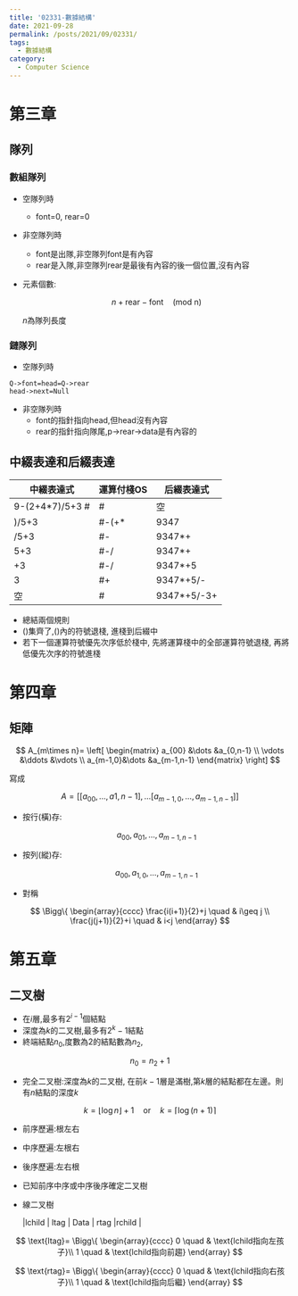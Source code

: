 ```yaml
---
title: '02331-數據結構'
date: 2021-09-28
permalink: /posts/2021/09/02331/
tags:
  - 數據結構
category:
  - Computer Science
---
```



# 第三章

## 隊列

### 數組隊列
- 空隊列時
  - font=0, rear=0
- 非空隊列時
  - font是出隊,非空隊列font是有內容
  - rear是入隊,非空隊列rear是最後有內容的後一個位置,沒有內容
- 元素個數:
  
  $$
  n+\text{rear}-\text{font} \quad \text{(mod n)}
  $$
  
  $n$為隊列長度
### 鏈隊列

- 空隊列時
  
```
Q->font=head=Q->rear
head->next=Null
```

- 非空隊列時
  - font的指針指向head,但head沒有內容
  - rear的指針指向隊尾,p->rear->data是有內容的


## 中綴表達和后綴表達

| 中綴表達式       | 運算付棧OS      | 后綴表達式      |
|  ---  |  ---  |  ---  |
|9-(2+4*7)/5+3 #      | #      |    空   |
|  )/5+3            | #-(+*      |9347
|    /5+3   |    #-   |   9347*+    |
|    5+3   |    #-/   |   9347*+    |
|    +3   |    #-/   |   9347*+5    |
|    3   |    #+   |   9347*+5/-    |
|    空  |    #   |   9347*+5/-3+    |

- 總結兩個規則
- ()集齊了,()內的符號退棧, 進棧到后綴中
- 若下一個運算符號優先次序低於棧中, 先將運算棧中的全部運算符號退棧, 再將低優先次序的符號進棧




# 第四章

## 矩陣

$$
A_{m\times n}=
\left[
\begin{matrix}
a_{00} &\dots &a_{0,n-1} \\
\vdots &\ddots &\vdots \\
a_{m-1,0}&\dots &a_{m-1,n-1}
\end{matrix}
\right]
$$

寫成

$$
A=
[[a_{00},...,a{1,n-1}],...[a_{m-1,0},...,a_{m-1,n-1}]]
$$


- 按行(橫)存:
  
  $$
    a_{00},a_{01},\dots,a_{m-1,n-1}
  $$

- 按列(縱)存:
  
  $$
    a_{00},a_{1,0},\dots,a_{m-1,n-1}
  $$

- 對稱

$$  
\Bigg\{
\begin{array}{cccc}
\frac{i(i+1)}{2}+j \quad & i\geq j  \\
\frac{j(j+1)}{2}+i \quad & i<j
\end{array}
$$


# 第五章

## 二叉樹

- 在$i$層,最多有$2^{i-1}$個結點
- 深度為$k$的二叉樹,最多有$2^{k}-1$結點
- 終端結點$n_0$,度數為2的結點數為$n_2$,

$$
n_0=n_2+1
$$

- 完全二叉樹:深度為$k$的二叉樹, 在前$k-1$層是滿樹,第$k$層的結點都在左邊。則有$n$結點的深度$k$

$$
k=\lfloor\log n\rfloor +1  \quad \text{or} \quad k=\lceil \log (n+1) \rceil
$$ 

- 前序歷遍:根左右
- 中序歷遍:左根右
- 後序歷遍:左右根
- 已知前序中序或中序後序確定二叉樹

- 線二叉樹

  |lchild       |  ltag     |   Data    | rtag      |rchild       |

$$
\text{ltag}=
\Bigg\{
\begin{array}{cccc}
0 \quad & \text{lchild指向左孩子}\\
1 \quad & \text{lchild指向前趨}
\end{array}
$$

$$
\text{rtag}=
\Bigg\{
\begin{array}{cccc}
0 \quad & \text{lchild指向右孩子}\\
1 \quad & \text{lchild指向后繼}
\end{array}
$$